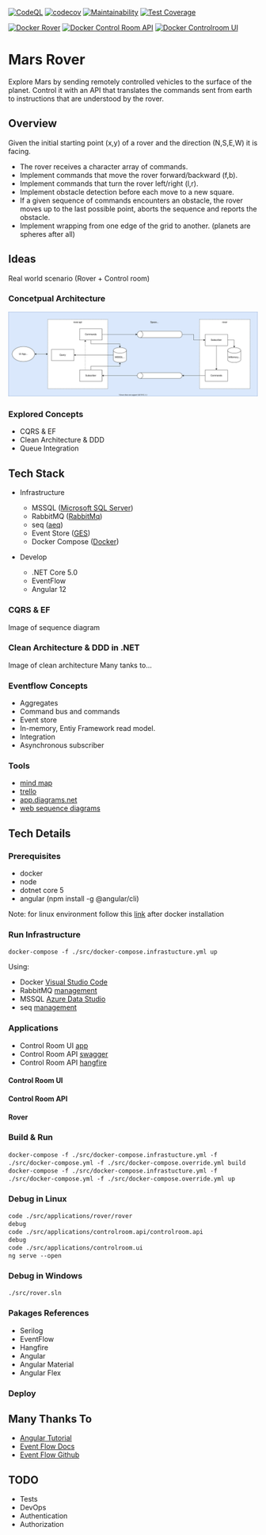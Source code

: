 [![CodeQL](https://github.com/samuele-cozzi/2021-marsrover/actions/workflows/codeql-analysis.yml/badge.svg)](https://github.com/samuele-cozzi/2021-marsrover/actions/workflows/codeql-analysis.yml)
[![codecov](https://codecov.io/gh/samuele-cozzi/2021-marsrover/branch/main/graph/badge.svg?token=ARTZVUUV8G)](https://codecov.io/gh/samuele-cozzi/2021-marsrover)
[![Maintainability](https://api.codeclimate.com/v1/badges/fac11f4252ca3d792cda/maintainability)](https://codeclimate.com/github/samuele-cozzi/2021-marsrover/maintainability)
[![Test Coverage](https://api.codeclimate.com/v1/badges/fac11f4252ca3d792cda/test_coverage)](https://codeclimate.com/github/samuele-cozzi/2021-marsrover/test_coverage)

[![Docker Rover](https://github.com/samuele-cozzi/2021-marsrover/actions/workflows/docker-push-rover.yml/badge.svg)](https://github.com/samuele-cozzi/2021-marsrover/actions/workflows/docker-push-rover.yml)
[![Docker Control Room API](https://github.com/samuele-cozzi/2021-marsrover/actions/workflows/docker-push-controlroomapi.yml/badge.svg)](https://github.com/samuele-cozzi/2021-marsrover/actions/workflows/docker-push-controlroomapi.yml)
[![Docker Controlroom UI](https://github.com/samuele-cozzi/2021-marsrover/actions/workflows/docker-push-controlroomui.yml/badge.svg)](https://github.com/samuele-cozzi/2021-marsrover/actions/workflows/docker-push-controlroomui.yml)

# Mars Rover

Explore Mars by sending remotely controlled vehicles to the surface of the planet. Control it with an API that translates the commands sent from earth to instructions that are understood by the rover.

## Overview

Given the initial starting point (x,y) of a rover and the direction (N,S,E,W) it is facing.

- The rover receives a character array of commands.
- Implement commands that move the rover forward/backward (f,b).
- Implement commands that turn the rover left/right (l,r).
- Implement obstacle detection before each move to a new square. 
- If a given sequence of commands encounters an obstacle, 
the rover moves up to the last possible point, aborts the sequence and reports the obstacle.
- Implement wrapping from one edge of the grid to another. (planets are spheres after all)

## Ideas
Real world scenario (Rover + Control room)

### Concetpual Architecture
![ConceptualArchitecture](https://github.com/samuele-cozzi/2021-MarsRover/blob/main/Utilities/MarsRoverArchitecture.svg)

### Explored Concepts
- CQRS & EF
- Clean Architecture & DDD
- Queue Integration


## Tech Stack
- Infrastructure
  - MSSQL ([Microsoft SQL Server](https://www.microsoft.com/it-it/sql-server/sql-server-downloads))
  - RabbitMQ ([RabbitMq](https://www.rabbitmq.com/))
  - seq ([aeq](https://datalust.co/seq))
  - Event Store ([GES](https://eventstore.com/))
  - Docker Compose ([Docker](https://www.docker.com/))
  
- Develop
  
  - .NET Core 5.0 
  - EventFlow
  - Angular 12

### CQRS & EF
Image of sequence diagram

### Clean  Architecture & DDD in .NET   
Image of clean architecture
Many tanks to...

### Eventflow Concepts
- Aggregates
- Command bus and commands
- Event store
- In-memory, Entiy Framework read model.
- Integration
- Asynchronous subscriber

### Tools
- [mind map](https://gitmind.com/app/doc/1e898538b34c43ba53532e5440b584ad)
- [trello](https://trello.com/b/RbRn6Qcc/marsrover-2021)
- [app.diagrams.net](https://app.diagrams.net/#DMarsRoverArchitecture.svg)
- [web sequence diagrams](https://www.websequencediagrams.com/)

## Tech Details

### Prerequisites
- docker
- node 
- dotnet core 5
- angular (npm install -g @angular/cli)

Note: for linux environment follow this [link](https://docs.docker.com/engine/install/linux-postinstall/) after docker installation

### Run Infrastructure

```docker
docker-compose -f ./src/docker-compose.infrastucture.yml up
```
Using:
- Docker [Visual Studio Code](https://code.visualstudio.com/download)
- RabbitMQ [management](http://localhost:15672/)
- MSSQL [Azure Data Studio](https://docs.microsoft.com/en-us/sql/connect/ad/sql-server-connect-ad-sql-server-azure)
- seq [management](http://localhost:5340)

### Applications

- Control Room UI [app](http://localhost:5010/)
- Control Room API [swagger](http://localhost:5000/swagger)
- Control Room API [hangfire](http://localhost:5000/hangfire)

#### Control Room UI

#### Control Room API

#### Rover

### Build & Run

```docker
docker-compose -f ./src/docker-compose.infrastucture.yml -f ./src/docker-compose.yml -f ./src/docker-compose.override.yml build
docker-compose -f ./src/docker-compose.infrastucture.yml -f ./src/docker-compose.yml -f ./src/docker-compose.override.yml up
```


### Debug in Linux

```docker
code ./src/applications/rover/rover
debug
code ./src/applications/controlroom.api/controlroom.api
debug
code ./src/applications/controlroom.ui
ng serve --open
```

### Debug in Windows

```docker
./src/rover.sln
```

### Pakages References
- Serilog
- EventFlow
- Hangfire
- Angular
- Angular Material
- Angular Flex





### Deploy


## Many Thanks To
- [Angular Tutorial](https://angular.io/tutorial)
- [Event Flow Docs](https://docs.geteventflow.net/GettingStarted.html)
- [Event Flow Github](https://github.com/eventflow/EventFlow)


## TODO
- Tests
- DevOps
- Authentication
- Authorization
